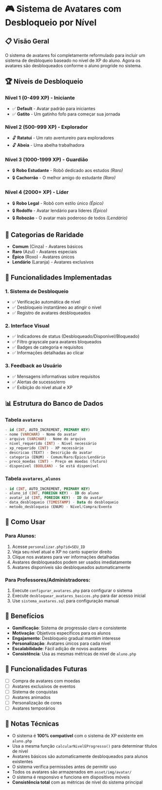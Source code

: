 # 🎮 Sistema de Avatares com Desbloqueio por Nível

## 📋 **Visão Geral**

O sistema de avatares foi completamente reformulado para incluir um sistema de desbloqueio baseado no nível de XP do aluno. Agora os avatares são desbloqueados conforme o aluno progride no sistema.

## 🏆 **Níveis de Desbloqueio**

### **Nível 1 (0-499 XP) - Iniciante**
- ✅ **Default** - Avatar padrão para iniciantes
- ✅ **Gatito** - Um gatinho fofo para começar sua jornada

### **Nível 2 (500-999 XP) - Explorador**
- 🔓 **Ratatui** - Um rato aventureiro para exploradores
- 🔓 **Abeia** - Uma abelha trabalhadora

### **Nível 3 (1000-1999 XP) - Guardião**
- 🔒 **Robo Estudante** - Robô dedicado aos estudos *(Raro)*
- 🔒 **Cachorrão** - O melhor amigo do estudante *(Raro)*

### **Nível 4 (2000+ XP) - Líder**
- 🔒 **Robo Legal** - Robô com estilo único *(Épico)*
- 🔒 **Rodolfo** - Avatar lendário para líderes *(Épico)*
- 🔒 **Robozão** - O avatar mais poderoso de todos *(Lendário)*

## 🎨 **Categorias de Raridade**

- **Comum** (Cinza) - Avatares básicos
- **Raro** (Azul) - Avatares especiais
- **Épico** (Roxo) - Avatares únicos
- **Lendário** (Laranja) - Avatares exclusivos

## 🔧 **Funcionalidades Implementadas**

### **1. Sistema de Desbloqueio**
- ✅ Verificação automática de nível
- ✅ Desbloqueio instantâneo ao atingir o nível
- ✅ Registro de avatares desbloqueados

### **2. Interface Visual**
- ✅ Indicadores de status (Desbloqueado/Disponível/Bloqueado)
- ✅ Filtro grayscale para avatares bloqueados
- ✅ Badges de categoria e requisitos
- ✅ Informações detalhadas ao clicar

### **3. Feedback ao Usuário**
- ✅ Mensagens informativas sobre requisitos
- ✅ Alertas de sucesso/erro
- ✅ Exibição do nível atual e XP

## 📊 **Estrutura do Banco de Dados**

### **Tabela `avatares`**
```sql
- id (INT, AUTO_INCREMENT, PRIMARY KEY)
- nome (VARCHAR) - Nome do avatar
- arquivo (VARCHAR) - Nome do arquivo
- nivel_requerido (INT) - Nível necessário
- xp_requerido (INT) - XP necessário
- descricao (TEXT) - Descrição do avatar
- categoria (ENUM) - Comum/Raro/Épico/Lendário
- preco_moedas (INT) - Preço em moedas (futuro)
- disponivel (BOOLEAN) - Se está disponível
```

### **Tabela `avatares_alunos`**
```sql
- id (INT, AUTO_INCREMENT, PRIMARY KEY)
- aluno_id (INT, FOREIGN KEY) - ID do aluno
- avatar_id (INT, FOREIGN KEY) - ID do avatar
- data_desbloqueio (TIMESTAMP) - Data do desbloqueio
- metodo_desbloqueio (ENUM) - Nível/Compra/Evento
```

## 🚀 **Como Usar**

### **Para Alunos:**
1. Acesse `personalizar.php?id=SEU_ID`
2. Veja seu nível atual e XP no canto superior direito
3. Clique nos avatares para ver informações detalhadas
4. Avatares desbloqueados podem ser usados imediatamente
5. Avatares disponíveis são desbloqueados automaticamente

### **Para Professores/Administradores:**
1. Execute `configurar_avatares.php` para configurar o sistema
2. Execute `desbloquear_avatares_basicos.php` para dar acesso inicial
3. Use `sistema_avatares.sql` para configuração manual

## 🎯 **Benefícios**

- **Gamificação**: Sistema de progressão claro e consistente
- **Motivação**: Objetivos específicos para os alunos
- **Engajamento**: Desbloqueio gradual mantém interesse
- **Personalização**: Avatares únicos para cada nível
- **Escalabilidade**: Fácil adição de novos avatares
- **Consistência**: Usa as mesmas métricas de nível de `aluno.php`

## 🔮 **Funcionalidades Futuras**

- [ ] Compra de avatares com moedas
- [ ] Avatares exclusivos de eventos
- [ ] Sistema de conquistas
- [ ] Avatares animados
- [ ] Personalização de cores
- [ ] Avatares temporários

## 📝 **Notas Técnicas**

- O sistema é **100% compatível** com o sistema de XP existente em `aluno.php`
- Usa a mesma função `calcularNivelEProgresso()` para determinar títulos de nível
- Avatares básicos são automaticamente desbloqueados para alunos existentes
- O sistema verifica permissões antes de permitir uso
- Todos os avatares são armazenados em `asset/img/avatar/`
- O sistema é responsivo e funciona em dispositivos móveis
- **Consistência total** com as métricas de nível do sistema principal
